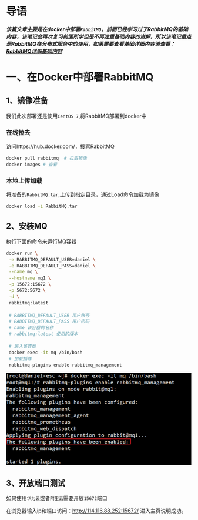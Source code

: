 # 导语

##### 该篇文章主要是在docker中部署`RabbitMQ`，前面已经学习过了RabbitMQ的基础内容，该笔记会再次复习前面所学但是不再注重基础内容的讲解，所以该笔记重点是RabbitMQ在分布式服务中的使用，如果需要查看基础详细内容请查看：[RabbitMQ详细基础内容](../MessageQueue/RabbitMQ/RabbitMQ.md)

# 一、在Docker中部署RabbitMQ

## 1、镜像准备

我们此次部署还是使用`CentOS 7`,将RabbitMQ部署到docker中

### 在线拉去

访问https://hub.docker.com/，搜索RabbitMQ

```sh
docker pull rabbitmq  # 拉取镜像
docker images # 查看
```

### 本地上传加载

将准备的`RabbitMQ.tar`,上传到指定目录，通过Load命令加载为镜像

```sh
docker load -i RabbitMQ.tar
```

## 2、安装MQ

执行下面的命令来运行MQ容器

```sh
docker run \
 -e RABBITMQ_DEFAULT_USER=daniel \
 -e RABBITMQ_DEFAULT_PASS=daniel \
 --name mq \
 --hostname mq1 \
 -p 15672:15672 \
 -p 5672:5672 \
 -d \
 rabbitmq:latest
 
 # RABBITMQ_DEFAULT_USER 用户账号
 # RABBITMQ_DEFAULT_PASS 用户密码
 # name 该容器的名称
 # rabbitmq:latest 使用的版本
 
 # 进入该容器
 docker exec -it mq /bin/bash
 # 加载插件
 rabbitmq-plugins enable rabbitmq_management
```

![image-20220621173055652](image/image-20220621173055652.png)

## 3、开放端口测试

如果使用`华为云`或者`阿里云`需要开放`15672`端口

在浏览器输入ip和端口访问：http://114.116.88.252:15672/ 进入主页说明成功。























